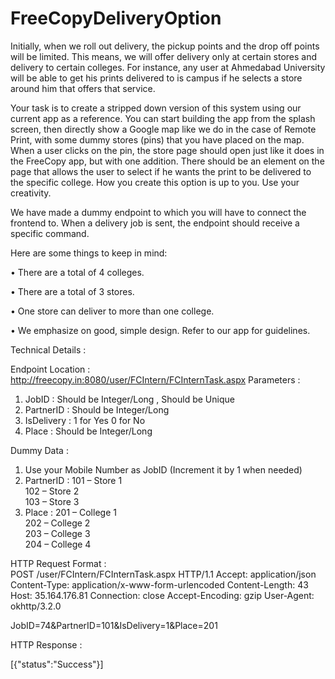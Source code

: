 # FreeCopyDeliveryOption

Initially, when we roll out delivery, the pickup points and the drop off points will be limited. This means, we will offer 
delivery only at certain stores and delivery to certain colleges. For instance, any user at Ahmedabad University will be able 
to get his prints delivered to is campus if he selects a store around him that offers that service. 
 
Your task is to create a stripped down version of this system using our current app as a reference. You can start building the 
app from the splash screen, then directly show a Google map like we do in the case of Remote Print, with some dummy stores (pins) 
that you have placed on the map. When a user clicks on the pin, the store page should open just like it does in the FreeCopy app, 
but with one addition. There should be an element on the page that allows the user to select if he wants the print to be delivered 
to the specific college. How you create this option is up to you. Use your creativity.  
 
We have made a dummy endpoint to which you will have to connect the frontend to. When a delivery job is sent, the endpoint 
should receive a specific command. 
 
Here are some things to keep in mind: 
 
• There are a total of 4 colleges. 
 
• There are a total of 3 stores. 
 
• One store can deliver to more than one college. 
 
• We emphasize on good, simple design. Refer to our app for guidelines. 
 
  
Technical  Details : 
 
Endpoint Location :  http://freecopy.in:8080/user/FCIntern/FCInternTask.aspx 
Parameters :  
1. JobID : Should be Integer/Long , Should be Unique 
2. PartnerID : Should be Integer/Long   
3. IsDelivery :  1 for Yes 0 for No 
4. Place : Should be Integer/Long 

Dummy Data : 
1. Use your Mobile Number as JobID (Increment it by 1 when needed) 
2. PartnerID : 101 – Store 1  
               102 – Store 2  
               103 – Store 3 
3. Place :  201 – College 1        
            202 – College 2        
            203 – College 3        
            204 – College 4   
                       
HTTP Request Format :  
POST /user/FCIntern/FCInternTask.aspx HTTP/1.1 
Accept: application/json 
Content-Type: application/x-www-form-urlencoded 
Content-Length: 43 
Host: 35.164.176.81 
Connection: close 
Accept-Encoding: gzip 
User-Agent: okhttp/3.2.0 
 
JobID=74&PartnerID=101&IsDelivery=1&Place=201 
 
 
HTTP Response :  
 
[{"status":"Success"}] 
